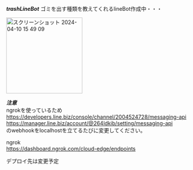 ***trashLineBot***
ゴミを出す種類を教えてくれるlineBot作成中・・・  

<img width="203" alt="スクリーンショット 2024-04-10 15 49 09" src="https://github.com/takumi2003/lineTrashBot/assets/123874279/b29c8bd1-1040-46e8-8ea6-a880501b75b8">  

    
***注意***  
ngrokを使っているため  
https://developers.line.biz/console/channel/2004524728/messaging-api  
https://manager.line.biz/account/@264ldkib/setting/messaging-api  
のwebhookをlocalhostを立てるたびに変更してください。  
  
ngrok  
https://dashboard.ngrok.com/cloud-edge/endpoints  

デプロイ先は変更予定
